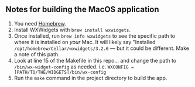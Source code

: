 ## Notes for building the MacOS application

1. You need [Homebrew](https://brew.sh).
2. Install WXWidgets with `brew install wxwidgets`.
3. Once installed, run `brew info wxwidgets` to see the specific path to where it is installed on _your_ Mac. It will likely say "Installed `/opt/homebrew/Cellar/wxwidgets/3.2.6` — but it could be different. Make a note of this path.
4. Look at line 15 of the Makefile in this repo... and change the path to `/bin/wx-widget-config` as needed. i.e. `WXCONFIG = [PATH/TO/THE/WIDGETS]/bin/wx-config`
5. Run the `make` command in the project directory to build the app.
